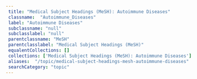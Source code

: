 ```yaml
--- 
 title: "Medical Subject Headings (MeSH): Autoimmune Diseases" 
 classname:  "Autoimmune_Diseases" 
 label: "Autoimmune Diseases" 
 subclassname: "null" 
 subclasslabel: "null" 
 parentclassname: "MeSH" 
 parentclasslabel: "Medical Subject Headings (MeSH)" 
 equalentCollections: [] 
 collections: ['Medical Subject Headings (MeSH): Autoimmune Diseases']
 aliases:  "/topic/medical-subject-headings-mesh-autoimmune-diseases"  
 searchCategory: "topic" 
---
```

